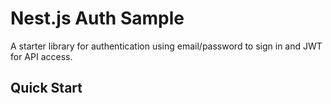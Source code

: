 # Nest.js Auth Sample

A starter library for authentication using email/password to sign in and JWT for API access.

## Quick Start

```bash

```